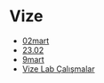 # Vize

- [02mart](./Ders%20%C4%B0%C3%A7eri%C4%9Fi/Vize/02mart.pdf)
- [23.02](./Ders%20%C4%B0%C3%A7eri%C4%9Fi/Vize/23.02.pdf)
- [9mart](./Ders%20%C4%B0%C3%A7eri%C4%9Fi/Vize/9mart.pdf)
- [Vize Lab Çalışmalar](./Ders%20%C4%B0%C3%A7eri%C4%9Fi/Vize/Vize%20Lab%20%C3%87al%C4%B1%C5%9Fmalar.rar)
